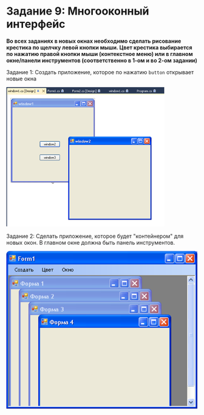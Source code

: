 # Задание 9: Многооконный интерфейс
__Во всех заданиях в новых окнах необходимо сделать рисование крестика по щелчку левой кнопки мыши. Цвет крестика выбирается по нажатию правой кнопки мыши (контекстное меню) или в главном окне/панели инструментов (соответственно в 1-ом и во 2-ом задании)__

Задание 1: Создать приложение, которое по нажатию `button` открывает новые окна

![](https://github.com/kefaxoo/csharp-bsuir/raw/main/courses/l9/images/Picture%201.png)

Задание 2: Сделать приложение, которое будет "контейнером" для новых окон. В главном окне должна быть панель инструментов.

![](https://github.com/kefaxoo/csharp-bsuir/raw/main/courses/l9/images/Picture%202.png)